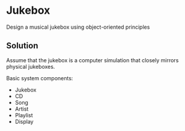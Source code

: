 # Jukebox

Design a musical jukebox using object-oriented principles

## Solution

Assume that the jukebox is a computer simulation that closely mirrors physical jukeboxes.

Basic system components:

+ Jukebox
+ CD
+ Song
+ Artist
+ Playlist
+ Display

